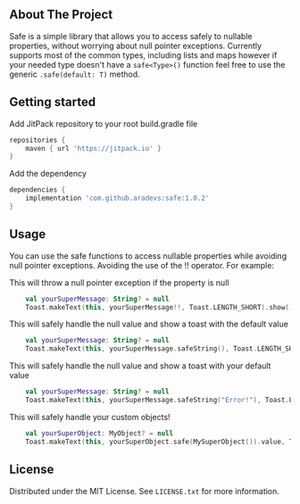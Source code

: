 ## About The Project

Safe is a simple library that allows you to access safely to nullable properties, without worrying
about null pointer exceptions. Currently supports most of the common types, including lists and maps
however if your needed type doesn't have a ```safe<Type>()``` function feel free to use the generic
``` .safe(default: T) ``` method.

## Getting started
Add JitPack repository to your root build.gradle file

```groovy
repositories {
    maven { url 'https://jitpack.io' }
}
```

Add the dependency

```groovy
dependencies {
    implementation 'com.github.aradevs:safe:1.0.2'
}
```

## Usage

You can use the safe functions to access nullable properties while avoiding null pointer exceptions. Avoiding the use of the !! operator.
For example:

This will throw a null pointer exception if the property is null

```kotlin
    val yourSuperMessage: String? = null
    Toast.makeText(this, yourSuperMessage!!, Toast.LENGTH_SHORT).show()
```

This will safely handle the null value and show a toast with the default value

```kotlin
    val yourSuperMessage: String? = null
    Toast.makeText(this, yourSuperMessage.safeString(), Toast.LENGTH_SHORT).show()
```

This will safely handle the null value and show a toast with your default value

```kotlin
    val yourSuperMessage: String? = null
    Toast.makeText(this, yourSuperMessage.safeString("Error!"), Toast.LENGTH_SHORT).show()
```

This will safely handle your custom objects!

```kotlin
    val yourSuperObject: MyObject? = null
    Toast.makeText(this, yourSuperObject.safe(MySuperObject()).value, Toast.LENGTH_SHORT).show()
```

<!-- LICENSE -->

## License

Distributed under the MIT License. See `LICENSE.txt` for more information.
